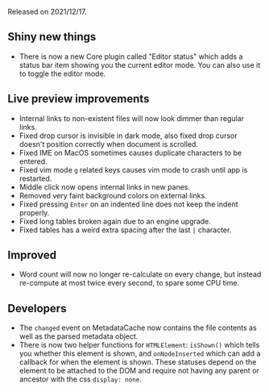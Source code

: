 Released on 2021/12/17.

## Shiny new things

- There is now a new Core plugin called "Editor status" which adds a status bar item showing you the current editor mode. You can also use it to toggle the editor mode.

## Live preview improvements

- Internal links to non-existent files will now look dimmer than regular links.
- Fixed drop cursor is invisible in dark mode, also fixed drop cursor doesn't position correctly when document is scrolled.
- Fixed IME on MacOS sometimes causes duplicate characters to be entered.
- Fixed vim mode `g`  related keys causes vim mode to crash until app is restarted.
- Middle click now opens internal links in new panes.
- Removed very faint background colors on external links.
- Fixed pressing `Enter` on an indented line does not keep the indent properly.
- Fixed long tables broken again due to an engine upgrade.
- Fixed tables has a weird extra spacing after the last `|` character.

## Improved

- Word count will now no longer re-calculate on every change, but instead re-compute at most twice every second, to spare some CPU time.

## Developers

- The `changed` event on MetadataCache now contains the file contents as well as the parsed metadata object.
- There is now two helper functions for `HTMLElement`: `isShown()` which tells you whether this element is shown, and `onNodeInserted` which can add a callback for when the element is shown. These statuses depend on the element to be attached to the DOM and require not having any parent or ancestor with the css `display: none`.
